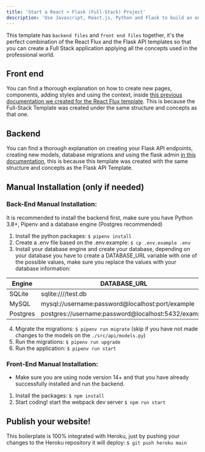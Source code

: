 ```yaml
---
title: 'Start a React + Flask (Full-Stack) Project'
description: 'Use Javascript, React.js, Python and Flask to build an entire full-stack application'
---
```


This template has `backend files` and `front end files` together, it's the perfect combination of the React Flux and the Flask API templates so that you can create a Full Stack application applying all the concepts used in the professional world.

## Front end

You can find a thorough explanation on how to create new pages, components, adding styles and using the context, inside [this previous documentation we created for the React Flux template](/starters/flux). This is because the Full-Stack Template was created under the same structure and concepts as that one.

## Backend

You can find a thorough explanation on creating your Flask API endpoints, creating new models, database migrations and using the flask admin [in this documentation](/starters/flask), this is because this template was created with the same structure and concepts as the Flask API Template.


## Manual Installation (only if needed)

### Back-End Manual Installation:

It is recommended to install the backend first, make sure you have Python 3.8+, Pipenv and a database engine (Postgres recommended)

1. Install the python packages: `$ pipenv install`
2. Create a .env file based on the .env.example: `$ cp .env.example .env`
3. Install your database engine and create your database, depending on your database you have to create a DATABASE_URL variable with one of the possible values, make sure you replace the values with your database information:

| Engine	| DATABASE_URL 						|
| ------------- | ----------------------------------------------------- |
| SQLite	| sqlite:////test.db	 				|
| MySQL		| mysql://username:password@localhost:port/example	|
| Postgres	| postgres://username:password@localhost:5432/example 	|

4. Migrate the migrations: `$ pipenv run migrate` (skip if you have not made changes to the models on the `./src/api/models.py`)
5. Run the migrations: `$ pipenv run upgrade`
6. Run the application: `$ pipenv run start`


### Front-End Manual Installation:

- Make sure you are using node version 14+ and that you have already successfully installed and run the backend.

1. Install the packages: `$ npm install`
2. Start coding! start the webpack dev server `$ npm run start`

## Publish your website!

This boilerplate is 100% integrated with Heroku, just by pushing your changes to the Heroku repository it will deploy: `$ git push heroku main`
